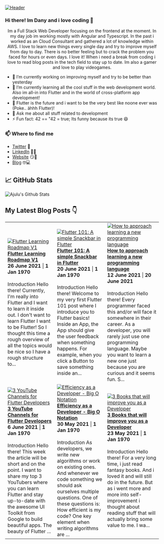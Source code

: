 [![Header](https://images.unsplash.com/photo-1564865878688-9a244444042a?ixlib=rb-1.2.1&ixid=eyJhcHBfaWQiOjEyMDd9&auto=format&fit=crop&w=1350&q=80 "Header")](https://images.unsplash.com/photo-1564865878688-9a244444042a?ixlib=rb-1.2.1&ixid=eyJhcHBfaWQiOjEyMDd9&auto=format&fit=crop&w=1350&q=80)
### Hi there! Im Dany and i love coding 👋
<p align="center">Im a Full Stack Web Developer focusing on the frontend at the moment. In my day job im working mostly with Angular and Typescript. In the past i worked as an Cloud Consultant and gathered a lot of knowledge within AWS. I love to learn new things every single day and try to improve myself from day to day. There is no better feeling but to crack the problem you faced for hours or even days. I love it!
When i need a break from coding i love to read blog posts in the tech field to stay up to date. Im also a gamer and love to play videogames.</p>

- 🔭 I’m currently working on improving myself and try to be better than yesterday
- 🌱 I’m currently learning all the cool stuff in the web development world. Also im all-in into Flutter and in the world of cross-platform app development!
- 👯 Flutter is the future and i want to be the very best like noone ever was (Poke.. ähhh Flutter)!
- 💬 Ask me about all stuff related to development
- ⚡ Fun fact: 42 == "42 = true; Its funny because its true 😄

### 📫 Where to find me
- [Twitter](https://twitter.com/danytulumidis) 🐤
- [LinkedIn](https://linkedin.com/in/danytulumidis) 👨💼
- [Website](https://danytulumidis.com/) 😏🔗
- [Blog](https://danysdevcorner.hashnode.dev/) 🤓💻


## &#x1f4c8; GitHub Stats
![Ajulu's Github Stats](https://github-readme-stats.vercel.app/api?username=dextavision&show_icons=true&theme=radical)

## My Latest Blog Posts 👇
<!-- HASHNODE_BLOG:START -->
<table><tr><td><a href="https://danysdevcorner.hashnode.dev/flutter-learning-roadmap-v1" title="Flutter Learning Roadmap V1"><img src="https://cdn.hashnode.com/res/hashnode/image/upload/v1624732550535/0MWs2nelI.jpeg" alt="Flutter Learning Roadmap V1"   /></a>
<a href="https://danysdevcorner.hashnode.dev/flutter-learning-roadmap-v1" title="Flutter Learning Roadmap V1"><strong>Flutter Learning Roadmap V1</strong></a>
<div><strong>26 June 2021</strong> | <strong>1 Jan 1970</strong></div>
<br/> Introduction
Hello there!
Currently, I'm really into Flutter and I want to learn it inside out. I don't want to learn Flutter I want to be Flutter! So I thought this time a rough overview of all the topics would be nice so I have a rough structure to...</td><td><a href="https://danysdevcorner.hashnode.dev/flutter-101-a-simple-snackbar-in-flutter" title="Flutter 101: A simple Snackbar in Flutter"><img src="https://cdn.hashnode.com/res/hashnode/image/upload/v1624180439570/LgpL2og29.jpeg" alt="Flutter 101: A simple Snackbar in Flutter"   /></a>
<a href="https://danysdevcorner.hashnode.dev/flutter-101-a-simple-snackbar-in-flutter" title="Flutter 101: A simple Snackbar in Flutter"><strong>Flutter 101: A simple Snackbar in Flutter</strong></a>
<div><strong>20 June 2021</strong> | <strong>1 Jan 1970</strong></div>
<br/> Introduction
Hello there!
Welcome to my very first Flutter 101 post where I introduce you to Flutter basics!
Inside an App, the App should give the user feedback when something happens. For example, when you click a Button to save something inside an...</td><td><a href="https://danysdevcorner.hashnode.dev/how-to-approach-learning-a-new-programming-language" title="How to approach learning a new programming language"><img src="https://cdn.hashnode.com/res/hashnode/image/upload/v1623501656563/CyxWdRC_W.jpeg" alt="How to approach learning a new programming language"   /></a>
<a href="https://danysdevcorner.hashnode.dev/how-to-approach-learning-a-new-programming-language" title="How to approach learning a new programming language"><strong>How to approach learning a new programming language</strong></a>
<div><strong>12 June 2021</strong> | <strong>20 June 2021</strong></div>
<br/> Introduction
Hello there!
Every programmer faced this and/or will face it somewhere in their career. As a developer, you will rarely just use one programming language. Maybe you want to learn a new one just because you are curious and it seems fun. S...</td></tr><tr><td><a href="https://danysdevcorner.hashnode.dev/3-youtube-channels-for-flutter-developers" title="3 YouTube Channels for Flutter Developers"><img src="https://cdn.hashnode.com/res/hashnode/image/upload/v1622970626890/qnsNfW-8az.jpeg" alt="3 YouTube Channels for Flutter Developers"   /></a>
<a href="https://danysdevcorner.hashnode.dev/3-youtube-channels-for-flutter-developers" title="3 YouTube Channels for Flutter Developers"><strong>3 YouTube Channels for Flutter Developers</strong></a>
<div><strong>6 June 2021</strong> | <strong>1 Jan 1970</strong></div>
<br/> Introduction
Hello there!
This week the article will be short and on the point. I want to share my top 3 YouTubers where you can learn Flutter and stay up-to-date with the awesome UI Toolkit from Google to build beautiful apps.
The beauty of Flutter ...</td><td><a href="https://danysdevcorner.hashnode.dev/efficiency-as-a-developer-big-o-notation" title="Efficiency as a Developer - Big O Notation"><img src="https://cdn.hashnode.com/res/hashnode/image/upload/v1622379671304/5ouuxC77LS.jpeg" alt="Efficiency as a Developer - Big O Notation"   /></a>
<a href="https://danysdevcorner.hashnode.dev/efficiency-as-a-developer-big-o-notation" title="Efficiency as a Developer - Big O Notation"><strong>Efficiency as a Developer - Big O Notation</strong></a>
<div><strong>30 May 2021</strong> | <strong>1 Jan 1970</strong></div>
<br/> Introduction
As developers, we write new algorithms or work on existing ones. And whenever we code something we should ask ourselves multiple questions. One of these questions is:
How efficient is my code?
One key element when writing algorithms are ...</td><td><a href="https://danysdevcorner.hashnode.dev/3-books-that-will-improve-you-as-a-developer" title="3 Books that will improve you as a Developer"><img src="https://cdn.hashnode.com/res/hashnode/image/upload/v1621760179894/mL0ZybePw.jpeg" alt="3 Books that will improve you as a Developer"   /></a>
<a href="https://danysdevcorner.hashnode.dev/3-books-that-will-improve-you-as-a-developer" title="3 Books that will improve you as a Developer"><strong>3 Books that will improve you as a Developer</strong></a>
<div><strong>23 May 2021</strong> | <strong>1 Jan 1970</strong></div>
<br/> Introduction
Hello there!
For a very long time, i just read fantasy books. And i loved it and will still do in the future. But as i went more and more into self-improvement i thought about reading stuff that will actually bring some value to me. I wa...</td></tr></table>
<!-- HASHNODE_BLOG:END -->
